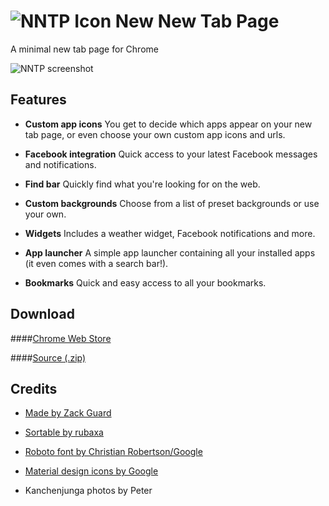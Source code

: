 # ![NNTP Icon](http://i.imgur.com/MuaXyc8.png) New New Tab Page

A minimal new tab page for Chrome

![NNTP screenshot](http://i.imgur.com/Ms0H1Qj.png)

## Features

+ **Custom app icons**
You get to decide which apps appear on your new tab page, or even choose your own custom app icons and urls.

+ **Facebook integration**
Quick access to your latest Facebook messages and notifications.

+ **Find bar**
Quickly find what you're looking for on the web.

+ **Custom backgrounds**
Choose from a list of preset backgrounds or use your own.

+ **Widgets**
Includes a weather widget, Facebook notifications and more.

+ **App launcher**
A simple app launcher containing all your installed apps (it even comes with a search bar!).

+ **Bookmarks**
Quick and easy access to all your bookmarks.

## Download
####[Chrome Web Store](https://chrome.google.com/webstore/detail/new-new-tab-page/nndegnhfodohkemfnmalamgebofbgjcc)

####[Source (.zip)](https://github.com/z-------------/New-New-Tab-Page/archive/master.zip)


## Credits

+ [Made by Zack Guard](http://zacharyguard.co.nf)

+ [Sortable by rubaxa](http://rubaxa.github.io/Sortable/)

+ [Roboto font by Christian Robertson/Google](http://www.google.com/fonts/specimen/Roboto)

+ [Material design icons by Google](https://google.github.io/material-design-icons/)

+ Kanchenjunga photos by Peter